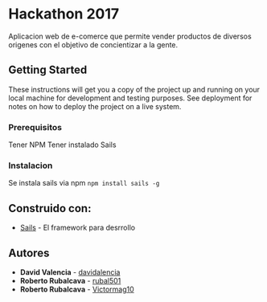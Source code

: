 # Hackathon 2017

Aplicacion web de e-comerce que permite vender productos de diversos origenes con el objetivo de concientizar a la gente.

## Getting Started

These instructions will get you a copy of the project up and running on your local machine for development and testing purposes. See deployment for notes on how to deploy the project on a live system.

### Prerequisitos

Tener NPM
Tener instalado Sails


### Instalacion

Se instala sails via npm
```npm install sails -g```


## Construido con:

* [Sails](http://sailsjs.com/) - El framework para desrrollo 

## Autores

* **David Valencia**  - [davidalencia](https://github.com/davidalencia)
* **Roberto Rubalcava**  - [rubal501](https://github.com/rubal501)
* **Roberto Rubalcava** - [Victormag10](https://github.com/Victormag10)


